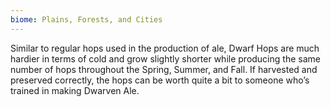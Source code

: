 ```yaml
---
biome: Plains, Forests, and Cities
---
```

Similar to regular hops used in the production of ale, Dwarf Hops are much hardier in terms of cold and grow slightly shorter while producing the same number of hops throughout the Spring, Summer, and Fall. If harvested and preserved correctly, the hops can be worth quite a bit to someone who’s trained in making Dwarven Ale. 

